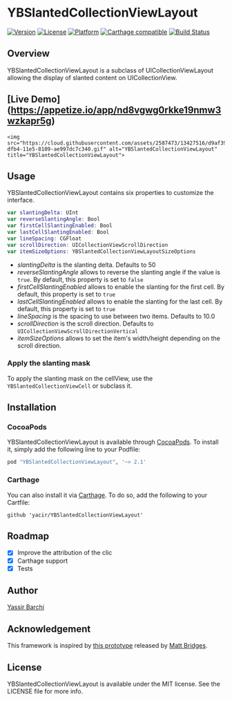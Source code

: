 # YBSlantedCollectionViewLayout

[![Version](https://img.shields.io/cocoapods/v/YBSlantedCollectionViewLayout.svg?style=flat)](http://cocoapods.org/pods/YBSlantedCollectionViewLayout)
[![License](https://img.shields.io/cocoapods/l/YBSlantedCollectionViewLayout.svg?style=flat)](http://cocoapods.org/pods/YBSlantedCollectionViewLayout)
[![Platform](https://img.shields.io/cocoapods/p/YBSlantedCollectionViewLayout.svg?style=flat)](http://cocoapods.org/pods/YBSlantedCollectionViewLayout)
[![Carthage compatible](https://img.shields.io/badge/Carthage-compatible-4BC51D.svg?style=flat)](https://github.com/Carthage/Carthage)
[![Build Status](https://travis-ci.org/yacir/YBSlantedCollectionViewLayout.svg?branch=master)](https://travis-ci.org/yacir/YBSlantedCollectionViewLayout) 

## Overview
YBSlantedCollectionViewLayout is a subclass of UICollectionViewLayout allowing the display of slanted content on UICollectionView.

## [Live Demo] (https://appetize.io/app/nd8vgwg0rkke19nmw3wzkapr5g)

<p align="center" >

  	<img src="https://cloud.githubusercontent.com/assets/2587473/13427516/d9af399e-dfb4-11e5-8109-ae997dc7c340.gif" alt="YBSlantedCollectionViewLayout" title="YBSlantedCollectionViewLayout"> 

</p>

## Usage

YBSlantedCollectionViewLayout contains six properties to customize the interface.

```swift
var slantingDelta: UInt
var reverseSlantingAngle: Bool
var firstCellSlantingEnabled: Bool
var lastCellSlantingEnabled: Bool
var lineSpacing: CGFloat
var scrollDirection: UICollectionViewScrollDirection
var itemSizeOptions: YBSlantedCollectionViewLayoutSizeOptions
```

- _slantingDelta_ is the slanting delta.  Defaults to 50
- _reverseSlantingAngle_ allows to reverse the slanting angle if the value is `true`. By default, this property is set to `false`
- _firstCellSlantingEnabled_ allows to enable the slanting for the first cell. By default, this property is set to `true`
- _lastCellSlantingEnabled_ allows to enable the slanting for the last cell. By default, this property is set to `true`
- _lineSpacing_ is the spacing to use between two items. Defaults to 10.0
- _scrollDirection_ is the scroll direction. Defaults to `UICollectionViewScrollDirectionVertical`
- _itemSizeOptions_ allows to set the item's width/height depending on the scroll direction.

### Apply the slanting mask 

To apply the slanting mask on the cellView, use the `YBSlantedCollectionViewCell` or subclass it.

## Installation

### CocoaPods
YBSlantedCollectionViewLayout is available through [CocoaPods](http://cocoapods.org). To install
it, simply add the following line to your Podfile:

```ruby
pod "YBSlantedCollectionViewLayout", '~> 2.1'
```

### Carthage

You can also install it via [Carthage](https://github.com/Carthage/Carthage). To do so, add the following to your Cartfile:

```terminal
github 'yacir/YBSlantedCollectionViewLayout'
```

## Roadmap
- [x] Improve the attribution of the clic
- [x] Carthage support
- [x] Tests

## Author

[Yassir Barchi](https://linkedin.com/in/yassir-barchi-318a7949)

## Acknowledgement

This framework is inspired by [this prototype](https://dribbble.com/shots/1727594-Slanted-Table-Cells-With-Parallax?_=1456679145403) released by [Matt Bridges](https://dribbble.com/rrridges).


## License

YBSlantedCollectionViewLayout is available under the MIT license. See the LICENSE file for more info.
